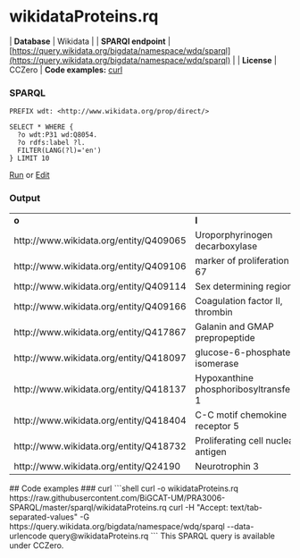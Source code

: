 # wikidataProteins.rq
| **Database** | Wikidata |
| **SPARQl endpoint** | [https://query.wikidata.org/bigdata/namespace/wdq/sparql](https://query.wikidata.org/bigdata/namespace/wdq/sparql) |
| **License** | CCZero |
**Code examples:** [curl](#curl)
### SPARQL
```sparql
PREFIX wdt: <http://www.wikidata.org/prop/direct/>

SELECT * WHERE {
  ?o wdt:P31 wd:Q8054.
  ?o rdfs:label ?l.
  FILTER(LANG(?l)='en')
} LIMIT 10
```
[Run](https://query.wikidata.org/embed.html#PREFIX%20wdt%3A%20%3Chttp%3A%2F%2Fwww.wikidata.org%2Fprop%2Fdirect%2F%3E%0A%0ASELECT%20*%20WHERE%20%7B%0A%20%20%3Fo%20wdt%3AP31%20wd%3AQ8054.%0A%20%20%3Fo%20rdfs%3Alabel%20%3Fl.%0A%20%20FILTER%28LANG%28%3Fl%29%3D%27en%27%29%0A%7D%20LIMIT%2010%0A) or [Edit](https://query.wikidata.org/#PREFIX%20wdt%3A%20%3Chttp%3A%2F%2Fwww.wikidata.org%2Fprop%2Fdirect%2F%3E%0A%0ASELECT%20*%20WHERE%20%7B%0A%20%20%3Fo%20wdt%3AP31%20wd%3AQ8054.%0A%20%20%3Fo%20rdfs%3Alabel%20%3Fl.%0A%20%20FILTER%28LANG%28%3Fl%29%3D%27en%27%29%0A%7D%20LIMIT%2010%0A)


### Output
<!-- https://query.wikidata.org/bigdata/namespace/wdq/sparql -->
<table>
  <tr>
    <td><b>o</b></td>
    <td><b>l</b></td>
  </tr>
  <tr>
    <td>http://www.wikidata.org/entity/Q409065</td>
    <td>Uroporphyrinogen decarboxylase</td>
  </tr>
  <tr>
    <td>http://www.wikidata.org/entity/Q409106</td>
    <td>marker of proliferation Ki-67</td>
  </tr>
  <tr>
    <td>http://www.wikidata.org/entity/Q409114</td>
    <td>Sex determining region Y</td>
  </tr>
  <tr>
    <td>http://www.wikidata.org/entity/Q409166</td>
    <td>Coagulation factor II, thrombin</td>
  </tr>
  <tr>
    <td>http://www.wikidata.org/entity/Q417867</td>
    <td>Galanin and GMAP prepropeptide</td>
  </tr>
  <tr>
    <td>http://www.wikidata.org/entity/Q418097</td>
    <td>glucose-6-phosphate isomerase</td>
  </tr>
  <tr>
    <td>http://www.wikidata.org/entity/Q418137</td>
    <td>Hypoxanthine phosphoribosyltransferase 1</td>
  </tr>
  <tr>
    <td>http://www.wikidata.org/entity/Q418404</td>
    <td>C-C motif chemokine receptor 5</td>
  </tr>
  <tr>
    <td>http://www.wikidata.org/entity/Q418732</td>
    <td>Proliferating cell nuclear antigen</td>
  </tr>
  <tr>
    <td>http://www.wikidata.org/entity/Q24190</td>
    <td>Neurotrophin 3</td>
  </tr>
</table>
## Code examples
### curl
```shell
curl -o wikidataProteins.rq https://raw.githubusercontent.com/BiGCAT-UM/PRA3006-SPARQL/master/sparql/wikidataProteins.rq
curl -H "Accept: text/tab-separated-values" -G https://query.wikidata.org/bigdata/namespace/wdq/sparql --data-urlencode query@wikidataProteins.rq
```
This SPARQL query is available under CCZero.
